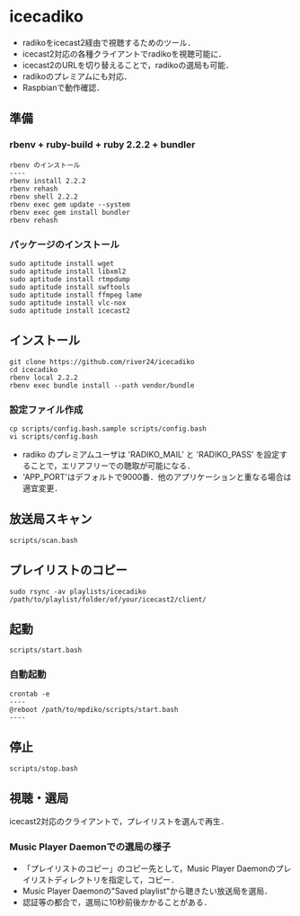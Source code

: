 # icecadiko

- radikoをicecast2経由で視聴するためのツール．
- icecast2対応の各種クライアントでradikoを視聴可能に．
- icecast2のURLを切り替えることで，radikoの選局も可能．
- radikoのプレミアムにも対応．
- Raspbianで動作確認．

## 準備

### rbenv + ruby-build + ruby 2.2.2 + bundler
	rbenv のインストール
	----
	rbenv install 2.2.2
	rbenv rehash
	rbenv shell 2.2.2
	rbenv exec gem update --system
	rbenv exec gem install bundler
	rbenv rehash

### パッケージのインストール
	sudo aptitude install wget
	sudo aptitude install libxml2
	sudo aptitude install rtmpdump
	sudo aptitude install swftools
	sudo aptitude install ffmpeg lame
	sudo aptitude install vlc-nox
	sudo aptitude install icecast2

## インストール
	git clone https://github.com/river24/icecadiko
	cd icecadiko
	rbenv local 2.2.2
	rbenv exec bundle install --path vendor/bundle

### 設定ファイル作成
	cp scripts/config.bash.sample scripts/config.bash
	vi scripts/config.bash

- radiko のプレミアムユーザは 'RADIKO_MAIL' と 'RADIKO_PASS' を設定することで，エリアフリーでの聴取が可能になる．
- 'APP_PORT'はデフォルトで9000番．他のアプリケーションと重なる場合は適宜変更．

## 放送局スキャン
	scripts/scan.bash

## プレイリストのコピー
	sudo rsync -av playlists/icecadiko /path/to/playlist/folder/of/your/icecast2/client/

## 起動
	scripts/start.bash

### 自動起動
	crontab -e
	----
	@reboot /path/to/mpdiko/scripts/start.bash
	----

## 停止
	scripts/stop.bash

## 視聴・選局
icecast2対応のクライアントで，プレイリストを選んで再生．

### Music Player Daemonでの選局の様子
- 「プレイリストのコピー」のコピー先として，Music Player Daemonのプレイリストディレクトリを指定して，コピー．
- Music Player Daemonの"Saved playlist"から聴きたい放送局を選局．
- 認証等の都合で，選局に10秒前後かかることがある．

